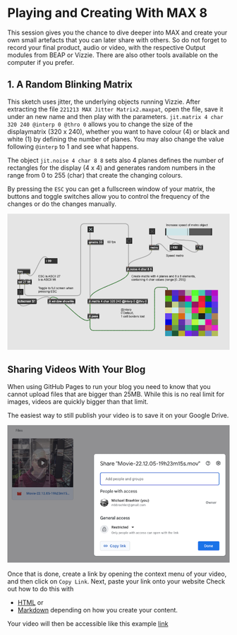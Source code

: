# Playing and Creating With MAX 8

This session gives you the chance to dive deeper into MAX and create your own small artefacts that you can later share with others. So do not forget to record your final product, audio or video, with the respective Output modules from BEAP or Vizzie. There are also other tools available on the computer if you prefer.

## 1. A Random Blinking Matrix
This sketch uses jitter, the underlying objects running Vizzie. After extracting the file ```221213 MAX Jitter Matrix2.maxpat```, open the file, save it under an new name and then play with the parameters. ```jit.matrix 4 char 320 240 @interp 0 @thro 0``` allows you to change the size of the displaymatrix (320 x 240), whether you want to have colour (4) or black and white (1) by defining the number of planes. You may also change the value following ```@interp``` to 1 and see what happens. 

The object ```jit.noise 4 char 8 8``` sets also 4 planes defines the number of rectangles for the display (4 x 4) and generates random numbers in the range from 0 to 255 (char) that create the changing colours. 

By pressing the ```ESC``` you can get a fullscreen window of your matrix, the buttons and toggle switches allow you to control the frequency of the changes or do the changes manually.

![Random Blinking Matrix](media/221213_MAX_Jitter_Matrix2x.png)

## Sharing Videos With Your Blog
When using GitHub Pages to run your blog you need to know that you cannot upload files that are bigger than 25MB. While this is no real limit for images, videos are quickly bigger than that limit.

The easiest way to still publish your video is to save it on your Google Drive. 

![GoogleDrive Get a Link](media/221213_GoogleDrive_VidShare.png)

Once that is done, create a link by opening the context menu of your video, and then click on ```Copy Link```. Next, paste your link onto your website Check out how to do this with 

- [HTML](https://www.w3schools.com/html/html_links.asp) or 
- [Markdown](https://gist.github.com/sandrabosk/d79bd806c8b1b13ad9af1e590a26deb5) depending on how you create your content.

Your video will then be accessible like this example [link](https://drive.google.com/file/d/1W1AuV_wfASNAwVq1FYt0-5pXnlcyo7yS/view?usp=sharing)


